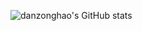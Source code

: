 ![danzonghao's GitHub stats](https://github-readme-stats.vercel.app/api?username=danzonghao&show_icons=true&theme=radical)
